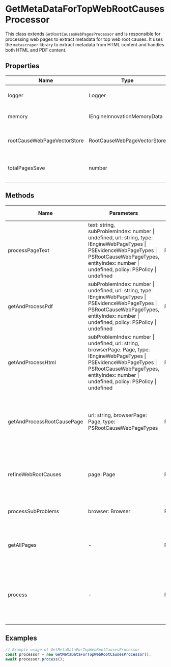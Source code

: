 # GetMetaDataForTopWebRootCausesProcessor

This class extends `GetRootCausesWebPagesProcessor` and is responsible for processing web pages to extract metadata for top web root causes. It uses the `metascraper` library to extract metadata from HTML content and handles both HTML and PDF content.

## Properties

| Name          | Type   | Description               |
|---------------|--------|---------------------------|
| logger        | Logger | Logger for logging messages. |
| memory        | IEngineInnovationMemoryData | Memory data for the processor. |
| rootCauseWebPageVectorStore | RootCauseWebPageVectorStore | Vector store for root cause web pages. |
| totalPagesSave | number | Total number of pages saved. |

## Methods

| Name                               | Parameters                                                                                                      | Return Type | Description                                                                                   |
|------------------------------------|-----------------------------------------------------------------------------------------------------------------|-------------|-----------------------------------------------------------------------------------------------|
| processPageText                    | text: string, subProblemIndex: number \| undefined, url: string, type: IEngineWebPageTypes \| PSEvidenceWebPageTypes \| PSRootCauseWebPageTypes, entityIndex: number \| undefined, policy: PSPolicy \| undefined | Promise<void> | Processes the text of a page to extract metadata and save it.                                  |
| getAndProcessPdf                   | subProblemIndex: number \| undefined, url: string, type: IEngineWebPageTypes \| PSEvidenceWebPageTypes \| PSRootCauseWebPageTypes, entityIndex: number \| undefined, policy: PSPolicy \| undefined | Promise<void> | Processes a PDF document to extract text and metadata.                                        |
| getAndProcessHtml                  | subProblemIndex: number \| undefined, url: string, browserPage: Page, type: IEngineWebPageTypes \| PSEvidenceWebPageTypes \| PSRootCauseWebPageTypes, entityIndex: number \| undefined, policy: PSPolicy \| undefined | Promise<void> | Processes an HTML page to extract text and metadata.                                          |
| getAndProcessRootCausePage         | url: string, browserPage: Page, type: PSRootCauseWebPageTypes                                                                                | Promise<boolean> | Processes a root cause page by determining if it's a PDF or HTML and then extracting metadata. |
| refineWebRootCauses                | page: Page                                                                                                       | Promise<void> | Refines web root causes by processing pages to extract metadata.                               |
| processSubProblems                 | browser: Browser                                                                                                 | Promise<void> | Processes subproblems by refining root causes.                                                |
| getAllPages                        | -                                                                                                                | Promise<void> | Launches a browser and processes all pages to extract metadata.                                |
| process                            | -                                                                                                                | Promise<void> | Main processing method that orchestrates the metadata extraction for web pages.                |

## Examples

```typescript
// Example usage of GetMetaDataForTopWebRootCausesProcessor
const processor = new GetMetaDataForTopWebRootCausesProcessor();
await processor.process();
```